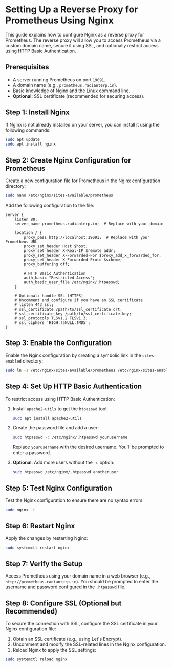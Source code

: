 

# Setting Up a Reverse Proxy for Prometheus Using Nginx

This guide explains how to configure Nginx as a reverse proxy for Prometheus. The reverse proxy will allow you to access Prometheus via a custom domain name, secure it using SSL, and optionally restrict access using HTTP Basic Authentication.

## Prerequisites

- A server running Prometheus on port `19091`.
- A domain name (e.g., `prometheus.radianterp.in`).
- Basic knowledge of Nginx and the Linux command line.
- **Optional**: SSL certificate (recommended for securing access).

## Step 1: Install Nginx

If Nginx is not already installed on your server, you can install it using the following commands:

```bash
sudo apt update
sudo apt install nginx
```

## Step 2: Create Nginx Configuration for Prometheus

Create a new configuration file for Prometheus in the Nginx configuration directory:

```bash
sudo nano /etc/nginx/sites-available/prometheus
```

Add the following configuration to the file:

```nginx
server {
    listen 80;
    server_name prometheus.radianterp.in;  # Replace with your domain

    location / {
        proxy_pass http://localhost:19091;  # Replace with your Prometheus URL
        proxy_set_header Host $host;
        proxy_set_header X-Real-IP $remote_addr;
        proxy_set_header X-Forwarded-For $proxy_add_x_forwarded_for;
        proxy_set_header X-Forwarded-Proto $scheme;
        proxy_buffering off;

        # HTTP Basic Authentication
        auth_basic "Restricted Access";
        auth_basic_user_file /etc/nginx/.htpasswd;
    }

    # Optional: handle SSL (HTTPS)
    # Uncomment and configure if you have an SSL certificate
    # listen 443 ssl;
    # ssl_certificate /path/to/ssl_certificate.crt;
    # ssl_certificate_key /path/to/ssl_certificate.key;
    # ssl_protocols TLSv1.2 TLSv1.3;
    # ssl_ciphers 'HIGH:!aNULL:!MD5';
}
```

## Step 3: Enable the Configuration

Enable the Nginx configuration by creating a symbolic link in the `sites-enabled` directory:

```bash
sudo ln -s /etc/nginx/sites-available/prometheus /etc/nginx/sites-enabled/
```

## Step 4: Set Up HTTP Basic Authentication

To restrict access using HTTP Basic Authentication:

1. Install `apache2-utils` to get the `htpasswd` tool:

    ```bash
    sudo apt install apache2-utils
    ```

2. Create the password file and add a user:

    ```bash
    sudo htpasswd -c /etc/nginx/.htpasswd yourusername
    ```

    Replace `yourusername` with the desired username. You'll be prompted to enter a password.

3. **Optional**: Add more users without the `-c` option:

    ```bash
    sudo htpasswd /etc/nginx/.htpasswd anotheruser
    ```

## Step 5: Test Nginx Configuration

Test the Nginx configuration to ensure there are no syntax errors:

```bash
sudo nginx -t
```

## Step 6: Restart Nginx

Apply the changes by restarting Nginx:

```bash
sudo systemctl restart nginx
```

## Step 7: Verify the Setup

Access Prometheus using your domain name in a web browser (e.g., `http://prometheus.radianterp.in`). You should be prompted to enter the username and password configured in the `.htpasswd` file.

## Step 8: Configure SSL (Optional but Recommended)

To secure the connection with SSL, configure the SSL certificate in your Nginx configuration file:

1. Obtain an SSL certificate (e.g., using Let's Encrypt).
2. Uncomment and modify the SSL-related lines in the Nginx configuration.
3. Reload Nginx to apply the SSL settings:

```bash
sudo systemctl reload nginx
```
